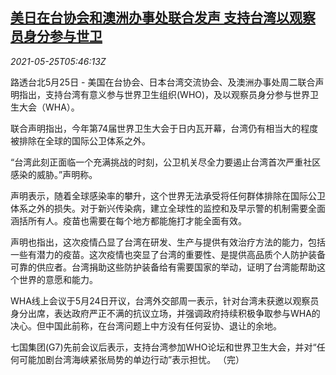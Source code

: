 <!--1621922462000-->
[美日在台协会和澳洲办事处联合发声 支持台湾以观察员身分参与世卫](https://cn.reuters.com/article/tw-who-us-jp-au-observer-0525-idCNKCS2D60GT)
------

<div><i>2021-05-25T05:46:13Z</i></div><p>路透台北5月25日 - 美国在台协会、日本台湾交流协会、及澳洲办事处周二联合声明指出，支持台湾有意义参与世界卫生组织(WHO)，及以观察员身分参与世界卫生大会（WHA）。</p><p>联合声明指出，今年第74届世界卫生大会于日内瓦开幕，台湾仍有相当大的程度被排除在全球的国际公卫体系之外。</p><p>“台湾此刻正面临一个充满挑战的时刻，公卫机关尽全力要遏止台湾首次严重社区感染的威胁。”声明称。</p><p>声明表示，随着全球感染率的攀升，这个世界无法承受将任何群体排除在国际公卫体系之外的损失。对于新兴传染病，建立全球性的监控和及早示警的机制需要全面涵括所有人。疫苗也需要在每个地方都能施打才能全面有效。</p><p>声明也指出，这次疫情凸显了台湾在研发、生产与提供有效治疗方法的能力，包括一些有潜力的疫苗。这次疫情也突显了台湾的重要性、是提供高品质个人防护装备可靠的供应者。台湾捐助这些防护装备给有需要国家的举动，证明了台湾能帮助这个世界的意愿和能力。</p><p>WHA线上会议于5月24日开议，台湾外交部周一表示，针对台湾未获邀以观察员身分出席，表达政府严正不满的抗议立场，并强调政府持续积极争取参与WHA的决心。但中国此前称，在台湾问题上中方没有任何妥协、退让的余地。</p><p>七国集团(G7)先前会议后表示，支持台湾参加WHO论坛和世界卫生大会，并对“任何可能加剧台湾海峡紧张局势的单边行动”表示担忧。 （完）</p>
